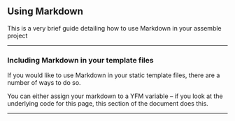 ## Using Markdown

This is a very brief guide detailing how to use Markdown in your assemble project

---

### Including Markdown in your template files

If you would like to use Markdown in your static template files, there are a number of ways to do so.

You can either assign your markdown to a YFM variable – if you look at the underlying code for this page, this section of the document does this.

---
